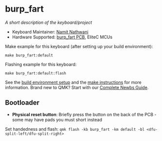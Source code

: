 # burp_fart

*A short description of the keyboard/project*

* Keyboard Maintainer: [Namit Nathwani](https://github.com/namsnath)
* Hardware Supported: [burp_fart PCB](https://github.com/namsnath/burp_fart), EliteC MCUs

Make example for this keyboard (after setting up your build environment):

    make burp_fart:default

Flashing example for this keyboard:

    make burp_fart:default:flash

See the [build environment setup](https://docs.qmk.fm/#/getting_started_build_tools) and the [make instructions](https://docs.qmk.fm/#/getting_started_make_guide) for more information. Brand new to QMK? Start with our [Complete Newbs Guide](https://docs.qmk.fm/#/newbs).

## Bootloader
* **Physical reset button**: Briefly press the button on the back of the PCB - some may have pads you must short instead

Set handedness and flash:
`qmk flash -kb burp_fart -km default -bl <dfu-split-left/dfu-split-right>`
